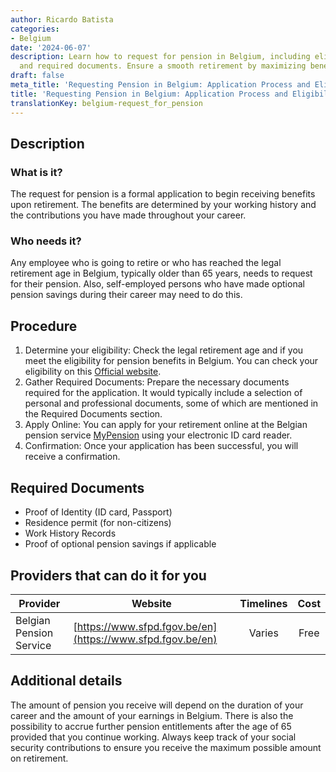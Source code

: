 ```yaml
---
author: Ricardo Batista
categories:
- Belgium
date: '2024-06-07'
description: Learn how to request for pension in Belgium, including eligibility criteria
  and required documents. Ensure a smooth retirement by maximizing benefits.
draft: false
meta_title: 'Requesting Pension in Belgium: Application Process and Eligibility'
title: 'Requesting Pension in Belgium: Application Process and Eligibility'
translationKey: belgium-request_for_pension
---
```



## Description
### What is it?
The request for pension is a formal application to begin receiving benefits upon retirement. The benefits are determined by your working history and the contributions you have made throughout your career.

### Who needs it?
Any employee who is going to retire or who has reached the legal retirement age in Belgium, typically older than 65 years, needs to request for their pension. Also, self-employed persons who have made optional pension savings during their career may need to do this. 

## Procedure
1. Determine your eligibility: Check the legal retirement age and if you meet the eligibility for pension benefits in Belgium. You can check your eligibility on this [Official website](https://socialsecurity.belgium.be/en).
2. Gather Required Documents: Prepare the necessary documents required for the application. It would typically include a selection of personal and professional documents, some of which are mentioned in the Required Documents section.
3. Apply Online: You can apply for your retirement online at the Belgian pension service [MyPension](https://www.mypension.be/en) using your electronic ID card reader. 
4. Confirmation: Once your application has been successful, you will receive a confirmation.

## Required Documents
- Proof of Identity (ID card, Passport)
- Residence permit (for non-citizens)
- Work History Records
- Proof of optional pension savings if applicable

## Providers that can do it for you

| Provider        |     Website     |     Timelines    |       Cost      |
| --------------- | --------------- |  :-------------: | :-------------: |
| Belgian Pension Service      |  [https://www.sfpd.fgov.be/en](https://www.sfpd.fgov.be/en)       |      Varies      |        Free       |

## Additional details
The amount of pension you receive will depend on the duration of your career and the amount of your earnings in Belgium. There is also the possibility to accrue further pension entitlements after the age of 65 provided that you continue working. Always keep track of your social security contributions to ensure you receive the maximum possible amount on retirement.